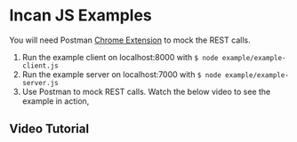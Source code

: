 # Incan JS Examples
You will need Postman <a href="https://chrome.google.com/webstore/detail/postman/fhbjgbiflinjbdggehcddcbncdddomop?hl=en">Chrome Extension</a> to mock the REST calls.

1. Run the example client on localhost:8000 with `$ node example/example-client.js`
2. Run the example server on localhost:7000 with `$ node example/example-server.js`
3. Use Postman to mock REST calls. Watch the below video to see the example in action,

## Video Tutorial
